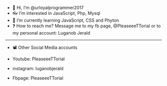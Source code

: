 - 👋 Hi, I’m @urloyalprogrammer2017
- 👓 I’m interested in JavaScript, Php, Mysql
- 📝 I’m currently learning JavaScript, CSS and Phyton
- ❓ How to reach me? Message me to my fb page, @PleaseeeTTorial or to my personal account: Luganob Jerald
---------------------------------
- 📽️ Other Social Media accounts
- Youtube: PleaseeeTTorial

- instagram: luganobjerald

- Fbpage: PleaseeeTTorial
